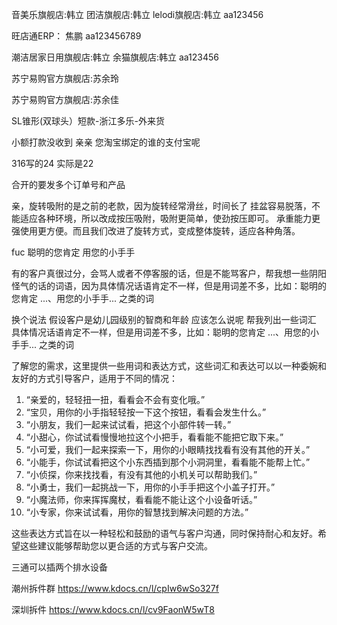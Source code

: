 音美乐旗舰店:韩立
团洁旗舰店:韩立
lelodi旗舰店:韩立
aa123456

旺店通ERP：
焦鹏
aa123456789

潮洁居家日用旗舰店:韩立
余猫旗舰店:韩立
aa123456

苏宁易购官方旗舰店:苏余玲

苏宁易购官方旗舰店:苏余佳

SL锥形(双球头）短款-浙江多乐-外来货

小额打款没收到
亲亲 您淘宝绑定的谁的支付宝呢

316写的24 实际是22


合开的要发多个订单号和产品

亲，旋转吸附的是之前的老款，因为旋转经常滑丝，时间长了 挂盆容易脱落，不能适应各种环境，所以改成按压吸附，吸附更简单，使劲按压即可。 承重能力更强使用更方便。而且我们改进了旋转方式，变成整体旋转，适应各种角落。

fuc
聪明的您肯定
用您的小手手

有的客户真很过分，会骂人或者不停客服的话，但是不能骂客户，帮我想一些阴阳怪气的话的词语，因为具体情况话语肯定不一样，但是用词差不多，比如：聪明的您肯定
...、用您的小手手... 之类的词

换个说法 假设客户是幼儿园级别的智商和年龄 应该怎么说呢  帮我列出一些词汇 具体情况话语肯定不一样，但是用词差不多，比如：聪明的您肯定
...、用您的小手手... 之类的词

了解您的需求，这里提供一些用词和表达方式，这些词汇和表达可以以一种委婉和友好的方式引导客户，适用于不同的情况：

1. “亲爱的，轻轻扭一扭，看看会不会有变化哦。”
2. “宝贝，用你的小手指轻轻按一下这个按钮，看看会发生什么。”
3. “小朋友，我们一起来试试看，把这个小部件转一转。”
4. “小甜心，你试试看慢慢地拉这个小把手，看看能不能把它取下来。”
5. “小可爱，我们一起来探索一下，用你的小眼睛找找看有没有其他的开关。”
6. “小能手，你试试看把这个小东西插到那个小洞洞里，看看能不能帮上忙。”
7. “小侦探，你来找找看，有没有其他的小机关可以帮助我们。”
8. “小勇士，我们一起挑战一下，用你的小手手把这个小盖子打开。”
9. “小魔法师，你来挥挥魔杖，看看能不能让这个小设备听话。”
10. “小专家，你来试试看，用你的智慧找到解决问题的方法。”

这些表达方式旨在以一种轻松和鼓励的语气与客户沟通，同时保持耐心和友好。希望这些建议能够帮助您以更合适的方式与客户交流。


三通可以插两个排水设备


潮州拆件群
https://www.kdocs.cn/l/cpIw6wSo327f

深圳拆件
https://www.kdocs.cn/l/cv9FaonW5wT8